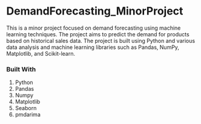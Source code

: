 # DemandForecasting_MinorProject

This is a minor project focused on demand forecasting using machine learning techniques. The project aims to predict the demand for products based on historical sales data. The project is built using Python and various data analysis and machine learning libraries such as Pandas, NumPy, Matplotlib, and Scikit-learn.



### Built With
1) Python
2) Pandas
3) Numpy
4) Matplotlib 
5) Seaborn
6) pmdarima
